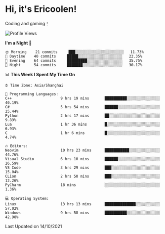 # Hi, it's Ericoolen!
Coding and gaming！

<!--START_SECTION:waka-->
![Profile Views](http://img.shields.io/badge/Profile%20Views-11-blue)

**I'm a Night 🦉** 

```text
🌞 Morning    21 commits     ███░░░░░░░░░░░░░░░░░░░░░░   11.73% 
🌆 Daytime    40 commits     █████░░░░░░░░░░░░░░░░░░░░   22.35% 
🌃 Evening    64 commits     █████████░░░░░░░░░░░░░░░░   35.75% 
🌙 Night      54 commits     ███████░░░░░░░░░░░░░░░░░░   30.17%

```


📊 **This Week I Spent My Time On** 

```text
⌚︎ Time Zone: Asia/Shanghai

💬 Programming Languages: 
C++                      9 hrs 19 mins       ██████████░░░░░░░░░░░░░░░   40.19% 
C#                       5 hrs 54 mins       ██████░░░░░░░░░░░░░░░░░░░   25.44% 
Python                   2 hrs 17 mins       ██░░░░░░░░░░░░░░░░░░░░░░░   9.89% 
Lua                      1 hr 36 mins        █░░░░░░░░░░░░░░░░░░░░░░░░   6.93% 
C                        1 hr 6 mins         █░░░░░░░░░░░░░░░░░░░░░░░░   4.74%

🔥 Editors: 
Neovim                   10 hrs 23 mins      ███████████░░░░░░░░░░░░░░   44.76% 
Visual Studio            6 hrs 10 mins       ██████░░░░░░░░░░░░░░░░░░░   26.59% 
VS Code                  3 hrs 29 mins       ███░░░░░░░░░░░░░░░░░░░░░░   15.04% 
CLion                    2 hrs 50 mins       ███░░░░░░░░░░░░░░░░░░░░░░   12.26% 
PyCharm                  18 mins             ░░░░░░░░░░░░░░░░░░░░░░░░░   1.36%

💻 Operating System: 
Linux                    13 hrs 13 mins      ██████████████░░░░░░░░░░░   57.02% 
Windows                  9 hrs 58 mins       ██████████░░░░░░░░░░░░░░░   42.98%

```


 Last Updated on 14/10/2021
<!--END_SECTION:waka-->

